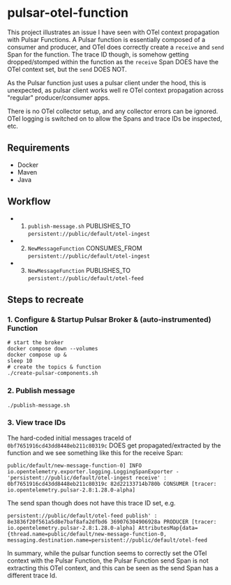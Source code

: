 # pulsar-otel-function

This project illustrates an issue I have seen with OTel context propagation with Pulsar Functions.
A Pulsar function is essentially composed of a consumer and producer, and OTel does correctly create
a `receive` and `send` Span for the function. The trace ID though, is somehow getting dropped/stomped
within the function as the `receive` Span DOES have the OTel context set, but the `send` DOES NOT.

As the Pulsar function just uses a pulsar client under the hood, this is unexpected, as pulsar client works
well re OTel context propagation across "regular" producer/consumer apps.

There is no OTel collector setup, and any collector errors can be ignored. OTel logging is switched on to allow the 
Spans and trace IDs be inspected, etc.

## Requirements

* Docker
* Maven
* Java

## Workflow

*
    1. `publish-message.sh`      PUBLISHES_TO    `persistent://public/default/otel-ingest`
*
    2. `NewMessageFunction`      CONSUMES_FROM   `persistent://public/default/otel-ingest`
*
    3. `NewMessageFunction`      PUBLISHES_TO    `persistent://public/default/otel-feed`

## Steps to recreate

### 1. Configure & Startup Pulsar Broker & (auto-instrumented) Function

```shell 
# start the broker
docker compose down --volumes
docker compose up &
sleep 10
# create the topics & function
./create-pulsar-components.sh
```

### 2. Publish message

```shell 
./publish-message.sh
```

### 3. View trace IDs
The hard-coded initial messages traceId of `0bf7651916cd43dd8448eb211c80319c` DOES get propagated/extracted by the
function and we see something like this for the receive Span:

`public/default/new-message-function-0] INFO io.opentelemetry.exporter.logging.LoggingSpanExporter - 'persistent://public/default/otel-ingest receive' : 0bf7651916cd43dd8448eb211c80319c 82d22133714b780b CONSUMER [tracer: io.opentelemetry.pulsar-2.8:1.28.0-alpha]`

The send span though does not have this trace ID set, e.g.

`persistent://public/default/otel-feed publish' : 8e3836f20f561a5d8e7baf8afa2dfbd6 369076304906928a PRODUCER [tracer: io.opentelemetry.pulsar-2.8:1.28.0-alpha] AttributesMap{data={thread.name=public/default/new-message-function-0, messaging.destination.name=persistent://public/default/otel-feed`

In summary, while the pulsar function seems to correctly set the OTel context with the Pulsar Function, the Pulsar
Function send Span is not extracting this OTel context, and this can be seen as the send Span has a different trace Id.